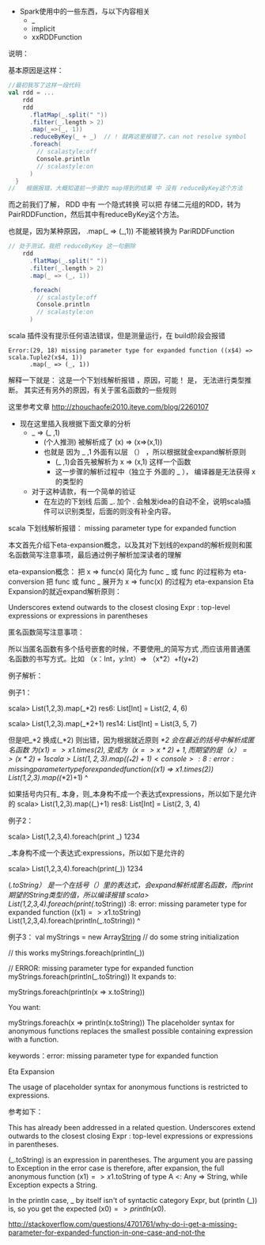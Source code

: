 # 

- Spark使用中的一些东西，与以下内容相关
  - _
  - implicit
  - xxRDDFunction

说明：

基本原因是这样：

```scala
//最初我写了这样一段代码
val rdd = ...
    rdd
    rdd
      .flatMap(_.split(" "))
      .filter(_.length > 2)
      .map(_=>(_, 1))
      .reduceByKey(_ + _)  // ! 就再这里报错了，can not resolve symbol
      .foreach(
        // scalastyle:off
        Console.println
        // scalastyle:on
      )
  }
//   根据报错，大概知道前一步骤的 map得到的结果 中 没有 reduceByKey这个方法
```

而之前我们了解， RDD 中有 一个隐式转换 可以把 存储二元组的RDD，转为 PairRDDFunction，然后其中有reduceByKey这个方法。

也就是，因为某种原因， .map(_ => (_,1)) 不能被转换为 PariRDDFunction

```scala
// 处于测试，我把 reduceByKey 这一句删除
    rdd
      .flatMap(_.split(" "))
      .filter(_.length > 2)
      .map(_ => (_, 1))

      .foreach(
        // scalastyle:off
        Console.println
        // scalastyle:on
      )
```
scala 插件没有提示任何语法错误，但是测量运行，在 build阶段会报错
```note
Error:(29, 18) missing parameter type for expanded function ((x$4) => scala.Tuple2(x$4, 1))
      .map(_ => (_, 1))
```

解释一下就是： 这是一个下划线解析报错 ，原因，可能！ 是， 无法进行类型推断。 其实还有另外的原因，有关于匿名函数的一些规则

这里参考文章 http://zhouchaofei2010.iteye.com/blog/2260107

- 现在这里插入我根据下面文章的分析
  - _ => (_ ,1)
    - (个人推测) 被解析成了 (x) => (x=>(x,1))
    - 也就是 因为  _ ,1 外面有以层 （） ，所以根据就金expand解析原则
      - (_ ,1)会首先被解析为   x => (x,1)  这样一个函数
      - 这一步骤的解析过程中（独立于 外面的 _ ）， 编译器是无法获得 x的类型的
  - 对于这种请款，有一个简单的验证
    - 在左边的下划线 后面 _. 加个 . 会触发idea的自动不全，说明scala插件可以识别类型，后面的则没有补全内容。







scala 下划线解析报错： missing parameter type for expanded function

本文首先介绍下eta-expansion概念，以及其对下划线的expand的解析规则和匿名函数简写注意事项，最后通过例子解析加深读者的理解
 
eta-expansion概念：
把 x => func(x) 简化为 func _ 或 func 的过程称为 eta-conversion 
把 func 或 func _ 展开为 x => func(x) 的过程为 eta-expansion
Eta Expansion的就近expand解析原则：

Underscores extend outwards to the closest closing Expr : top-level expressions or expressions in parentheses

匿名函数简写注意事项：

所以当匿名函数有多个括号嵌套的时候，不要使用_的简写方式 ,而应该用普通匿名函数的书写方式。比如 （x：Int，y:Int）=> （x*2）+f(y+2)

例子解析：

例子1：

scala> List(1,2,3).map(_*2)
res6: List[Int] = List(2, 4, 6)
 
scala> List(1,2,3).map(_*2+1)
res14: List[Int] = List(3, 5, 7)
 
但是吧_*2 换成(_*2) 则出错，因为根据就近原则 _*2 会在最近的括号中解析成匿名函数 为(x$1) => x$1.$times(2),  变成为（x=>x*2) +1 , 而期望的是（x）=>(x*2)+1
scala> List(1,2,3).map((_*2)+1)
<console>:8: error: missing parameter type for expanded function ((x$1) => x$1.$times(2))
              List(1,2,3).map((_*2)+1)
                               ^
 
如果括号内只有_ 本身，则_本身构不成一个表达式expressions，所以如下是允许的
scala> List(1,2,3).map((_)+1)
res8: List[Int] = List(2, 3, 4)
 
 
例子2：

scala> List(1,2,3,4).foreach(print _)
1234
 
 
_本身构不成一个表达式:expressions，所以如下是允许的
 
scala> List(1,2,3,4).foreach(print(_))
1234
 
(_.toString） 是一个在括号（）里的表达式，会expand解析成匿名函数，而print期望的String类型的值，所以编译报错
scala> List(1,2,3,4).foreach(print(_.toString))
<console>:8: error: missing parameter type for expanded function ((x$1) => x$1.toString)
              List(1,2,3,4).foreach(println(_.toString))
                                            ^
 
 
 
例子3：
val myStrings = new Array[String](3)
// do some string initialization

// this works
myStrings.foreach(println(_))


// ERROR: missing parameter type for expanded function
myStrings.foreach(println(_.toString))
It expands to:

myStrings.foreach(println(x => x.toString))


You want:

myStrings.foreach(x => println(x.toString))
The placeholder syntax for anonymous functions replaces the smallest possible containing expression with a function.

 
 
 
keywords：error: missing parameter type for expanded function 
 
Eta Expansion
 
 
The usage of placeholder syntax for anonymous functions is restricted to expressions.
 
 
 
参考如下：
 
This has already been addressed in a related question. Underscores extend outwards to the closest closing Expr : top-level expressions or expressions in parentheses.

(_.toString) is an expression in parentheses. The argument you are passing to Exception in the error case is therefore, after expansion, the full anonymous function (x$1) => x$1.toString of type A <: Any => String, while Exception expects a String.

In the println case, _ by itself isn't of syntactic category Expr, but (println (_)) is, so you get the expected (x$0) => println(x$0).

http://stackoverflow.com/questions/4701761/why-do-i-get-a-missing-parameter-for-expanded-function-in-one-case-and-not-the